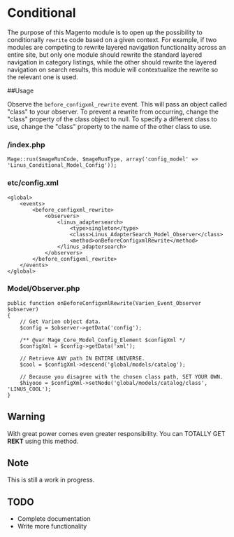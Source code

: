 # Conditional

The purpose of this Magento module is to open up the possibility to
conditionally `rewrite` code based on a given context. For example, if two
modules are competing to rewrite layered navigation functionality across an
entire site, but only one module should rewrite the standard layered
navigation in category listings, while the other should rewrite the layered
navigation on search results, this module will contextualize the rewrite so
the relevant one is used.

##Usage

Observe the `before_configxml_rewrite` event.  This will pass an object called
"class" to your observer. To prevent a rewrite from occurring, change the "class"
property of the class object to null.  To specify a different class to use,
change the "class" property to the name of the other class to use.

### /index.php
```
Mage::run($mageRunCode, $mageRunType, array('config_model' => 'Linus_Conditional_Model_Config'));
```

### etc/config.xml
```
<global>
    <events>
        <before_configxml_rewrite>
            <observers>
                <linus_adaptersearch>
                    <type>singleton</type>
                    <class>Linus_AdapterSearch_Model_Observer</class>
                    <method>onBeforeConfigxmlRewrite</method>
                </linus_adaptersearch>
            </observers>
        </before_configxml_rewrite>
    </events>
</global>
```

### Model/Observer.php
```
public function onBeforeConfigxmlRewrite(Varien_Event_Observer $observer)
{
    // Get Varien object data.
    $config = $observer->getData('config');

    /** @var Mage_Core_Model_Config_Element $configXml */
    $configXml = $config->getData('xml');

    // Retrieve ANY path IN ENTIRE UNIVERSE.
    $cool = $configXml->descend('global/models/catalog');

    // Because you disagree with the chosen class path, SET YOUR OWN.
    $hiyooo = $configXml->setNode('global/models/catalog/class', 'LINUS_COOL');
}
```

## Warning

With great power comes even greater responsibility. You can TOTALLY GET **REKT**
using this method.



## Note

This is still a work in progress.

## TODO

- Complete documentation
- Write more functionality
